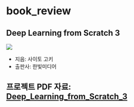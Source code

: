# book_review
## Deep Learning from Scratch 3
![](https://www.hanbit.co.kr/data/books/B8475831198_l.jpg)
- 지음: 사이토 고키
- 출판사: 한빛미디어     

프로젝트 PDF 자료: [Deep_Learning_from_Scratch_3](./Deep_Learning_from_Scratch_3/Deep_Learning_from_Scratch_3.pdf)
----
